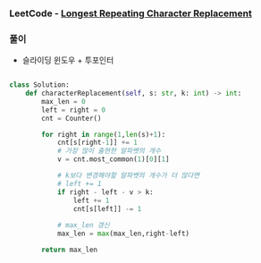 ### LeetCode - [Longest Repeating Character Replacement](https://leetcode.com/problems/longest-repeating-character-replacement/)

### 풀이

* 슬라이딩 윈도우 + 투포인터

```Python

class Solution:
    def characterReplacement(self, s: str, k: int) -> int:
        max_len = 0
        left = right = 0
        cnt = Counter()

        for right in range(1,len(s)+1):
            cnt[s[right-1]] += 1
            # 가장 많이 출현한 알파벳의 개수
            v = cnt.most_common(1)[0][1]

            # k보다 변경해야할 알파벳의 개수가 더 많다면
            # left += 1
            if right - left - v > k:
                left += 1
                cnt[s[left]] -= 1
            
            # max_len 갱신
            max_len = max(max_len,right-left)

        return max_len



```

